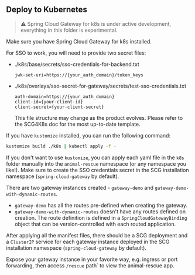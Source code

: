 ## Deploy to Kubernetes

> :warning: Spring Cloud Gateway for k8s is under active development, everything in this folder is experimental.  

Make sure you have Spring Cloud Gateway for k8s installed.

For SSO to work, you will need to provide two secret files:

* ./k8s/base/secrets/sso-credentials-for-backend.txt
  ```
  jwk-set-uri=https://{your_auth_domain}/token_keys
  ``` 
* ./k8s/overlays/sso-secret-for-gateway/secrets/test-sso-credentials.txt
  ```
  auth-domain=https://{your_auth_domain}
  client-id={your-client-id}
  client-secret={your-client-secret}
  ```
  This file structure may change as the product evolves. Please refer to the SCG4K8s doc for the most up-to-date template.
  
If you have `kustomize` installed, you can run the following command:

```bash
kustomize build ./k8s | kubectl apply -f -
```

If you don't want to use `kustomize`, you can apply each yaml file in the `k8s` folder manually into the `animal-rescue` namespace (or any namespace you like!). Make sure to create the SSO credentials secret in the SCG installation namespace (`spring-cloud-gateway` by default).

There are two gateway instances created - `gateway-demo` and `gateway-demo-with-dynamic-routes`. 
* `gateway-demo` has all the routes pre-defined when creating the gateway. 
* `gateway-demo-with-dynamic-routes` doesn't have any routes defined on creation. The route definition is defined in a `SpringCloudGatewayBinding` object that can be version-controlled with each routed application.

After applying all the manifest files, there should be a SCG deployment and a `ClusterIP` service for each gateway instance deployed in the SCG installation namespace (`spring-cloud-gateway` by default).

Expose your gateway instance in your favorite way, e.g. ingress or port forwarding, then access `/rescue` path` to view the animal-rescue app.
